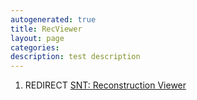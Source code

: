 ```yaml
---
autogenerated: true
title: RecViewer
layout: page
categories: 
description: test description
---
```


1.  REDIRECT [SNT: Reconstruction Viewer](SNT__Reconstruction_Viewer)
